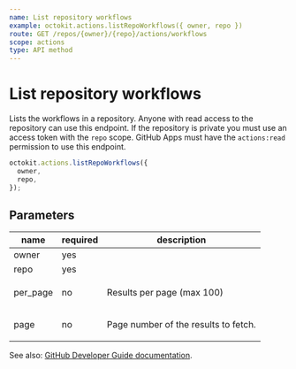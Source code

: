 ```yaml
---
name: List repository workflows
example: octokit.actions.listRepoWorkflows({ owner, repo })
route: GET /repos/{owner}/{repo}/actions/workflows
scope: actions
type: API method
---
```


# List repository workflows

Lists the workflows in a repository. Anyone with read access to the repository can use this endpoint. If the repository is private you must use an access token with the `repo` scope. GitHub Apps must have the `actions:read` permission to use this endpoint.

```js
octokit.actions.listRepoWorkflows({
  owner,
  repo,
});
```

## Parameters

<table>
  <thead>
    <tr>
      <th>name</th>
      <th>required</th>
      <th>description</th>
    </tr>
  </thead>
  <tbody>
    <tr><td>owner</td><td>yes</td><td>

</td></tr>
<tr><td>repo</td><td>yes</td><td>

</td></tr>
<tr><td>per_page</td><td>no</td><td>

Results per page (max 100)

</td></tr>
<tr><td>page</td><td>no</td><td>

Page number of the results to fetch.

</td></tr>
  </tbody>
</table>

See also: [GitHub Developer Guide documentation](https://docs.github.com/rest/reference/actions#list-repository-workflows).
